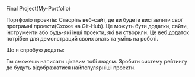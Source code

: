 Final Project(My-Portfolio)

Портфоліо проектів: Створіть веб-сайт, де ви будете виставляти свої програмні проекти(Схоже на Git-Hub). Це можуть бути додатки, сайти, інструменти або будь-які інші проекти, які ви створили. Це веб додаток потрібен для демонстраций своих знать та умінь на роботі.

Що я спробую додаты:

Ты сможешь написати цікавим тобі людям.
Зробити систему рейтингу де будуть відображатися найпопулярніші проекти.
